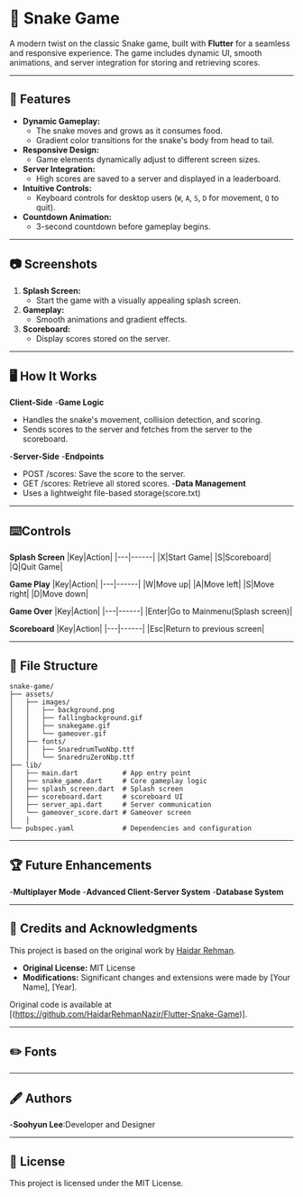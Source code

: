 # 🐍 Snake Game

A modern twist on the classic Snake game, built with **Flutter** for a seamless and responsive experience. The game includes dynamic UI, smooth animations, and server integration for storing and retrieving scores.

---

## 🚀 Features

- **Dynamic Gameplay:**
  - The snake moves and grows as it consumes food.
  - Gradient color transitions for the snake's body from head to tail.
- **Responsive Design:**
  - Game elements dynamically adjust to different screen sizes.
- **Server Integration:**
  - High scores are saved to a server and displayed in a leaderboard.
- **Intuitive Controls:**
  - Keyboard controls for desktop users (`W`, `A`, `S`, `D` for movement, `Q` to quit).
- **Countdown Animation:**
  - 3-second countdown before gameplay begins.

---

## 📷 Screenshots

1. **Splash Screen:**
   - Start the game with a visually appealing splash screen.
2. **Gameplay:**
   - Smooth animations and gradient effects.
3. **Scoreboard:**
   - Display scores stored on the server.

---
 ## 🖥️ How It Works
 **Client-Side**
 -**Game Logic**
   - Handles the snake's movement, collision detection, and scoring.
   - Sends scores to the server and fetches from the server to the scoreboard.

-**Server-Side**
 -**Endpoints**
   - POST /scores: Save the score to the server.
   - GET /scores: Retrieve all stored scores.
 -**Data Management**
   - Uses a lightweight file-based storage(score.txt)

---
## ⌨️Controls
**Splash Screen**
|Key|Action|
|---|------|
|X|Start Game|
|S|Scoreboard|
|Q|Quit Game|


**Game Play**
|Key|Action|
|---|------|
|W|Move up|
|A|Move left|
|S|Move right|
|D|Move down|

**Game Over**
|Key|Action|
|---|------|
|Enter|Go to Mainmenu(Splash screen)|

**Scoreboard**
|Key|Action|
|---|------|
|Esc|Return to previous screen|


---
## 📂 File Structure

```plaintext
snake-game/
├── assets/
│   ├── images/
│   │   ├── background.png
│   │   ├── fallingbackground.gif
│   │   ├── snakegame.gif
│   │   └── gameover.gif
│   ├── fonts/
│   │   ├── SnaredrumTwoNbp.ttf
│   │   └── SnaredruZeroNbp.ttf
├── lib/
│   ├── main.dart           # App entry point
│   ├── snake_game.dart     # Core gameplay logic
│   ├── splash_screen.dart  # Splash screen
│   ├── scoreboard.dart     # scoreboard UI
│   ├── server_api.dart     # Server communication
│   └── gameover_score.dart # Gameover screen
│   │
└── pubspec.yaml            # Dependencies and configuration
```

---
## 🏆 Future Enhancements
-**Multiplayer Mode**
-**Advanced Client-Server System**
-**Database System**

---
## 📝 Credits and Acknowledgments
This project is based on the original work by [Haidar Rehman](https://github.com/HaidarRehmanNazir/Flutter-Snake-Game).

- **Original License:** MIT License
- **Modifications:** Significant changes and extensions were made by [Your Name], [Year].

Original code is available at [(https://github.com/HaidarRehmanNazir/Flutter-Snake-Game)].

---
## ✏️ Fonts

---
## 🖋️ Authors
-**Soohyun Lee**:Developer and Designer

---
## 📜 License
This project is licensed under the MIT License. 





